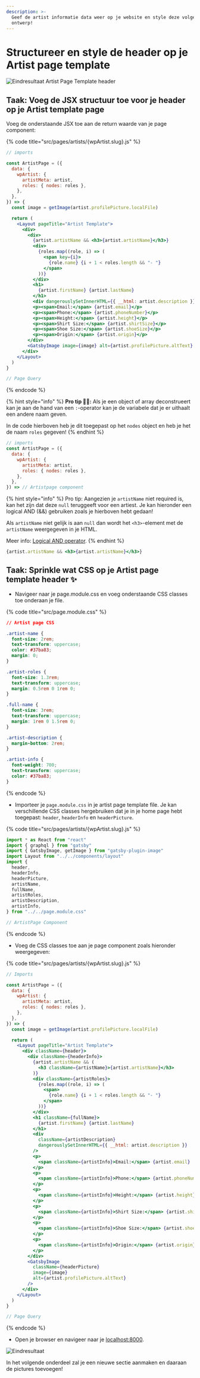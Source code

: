```yaml
---
description: >-
  Geef de artist informatie data weer op je website en style deze volgens het
  ontwerp!
---
```


# Structureer en style de header op je Artist page template

![Eindresultaat Artist Page Template header](../../.gitbook/assets/image%20%2871%29.png)

## Taak: Voeg de JSX structuur toe voor je header op je Artist template page

Voeg de onderstaande JSX toe aan de return waarde van je page component:

{% code title="src/pages/artists/{wpArtist.slug}.js" %}
```jsx
// imports

const ArtistPage = ({
  data: {
    wpArtist: {
      artistMeta: artist,
      roles: { nodes: roles },
    },
  },
}) => {
  const image = getImage(artist.profilePicture.localFile)

  return (
    <Layout pageTitle="Artist Template">
      <div>
        <div>
          {artist.artistName && <h3>{artist.artistName}</h3>}
          <div>
            {roles.map((role, i) => (
              <span key={i}>
                {role.name} {i + 1 < roles.length && "- "}
              </span>
            ))}
          </div>
          <h1>
            {artist.firstName} {artist.lastName}
          </h1>
          <div dangerouslySetInnerHTML={{ __html: artist.description }} />
          <p><span>Email:</span> {artist.email}</p>
          <p><span>Phone:</span> {artist.phoneNumber}</p>
          <p><span>Height:</span> {artist.height}</p>
          <p><span>Shirt Size:</span> {artist.shirtSize}</p>
          <p><span>Shoe Size:</span> {artist.shoeSize}</p>
          <p><span>Origin:</span> {artist.origin}</p>
        </div>
        <GatsbyImage image={image} alt={artist.profilePicture.altText} />
      </div>
    </Layout>
  )
}

// Page Query
```
{% endcode %}

{% hint style="info" %}
**Pro tip 🧙‍♂️:** Als je een object of array deconstrueert kan je aan de hand van een `:`-operator kan je de variabele dat je er uithaalt een andere naam geven.

In de code hierboven heb je dit toegepast op het `nodes` object en heb je het de naam `roles` gegeven!
{% endhint %}

```jsx
// imports
const ArtistPage = ({
  data: {
    wpArtist: {
      artistMeta: artist,
      roles: { nodes: roles },
    },
  },
}) => // Artistpage component
```

{% hint style="info" %}
Pro tip: Aangezien je `artistName` niet required is, kan het zijn dat deze `null` teruggeeft voor een artiest. Je kan hieronder een logical AND \(&&\) gebruiken zoals je hierboven hebt gedaan!

Als `artistName` niet gelijk is aan `null` dan wordt het `<h3>`-element met de `artistName` weergegeven in je HTML.

Meer info: [Logical AND operator](https://developer.mozilla.org/en-US/docs/Web/JavaScript/Reference/Template_literals).
{% endhint %}

```jsx
{artist.artistName && <h3>{artist.artistName}</h3>}
```

## Taak: Sprinkle wat CSS op je Artist page template header  ✨

* Navigeer naar je page.module.css en voeg onderstaande CSS classes toe onderaan je file.

{% code title="src/page.module.css" %}
```css
// Artist page CSS

.artist-name {
  font-size: 2rem;
  text-transform: uppercase;
  color: #37ba83;
  margin: 0;
}

.artist-roles {
  font-size: 1.3rem;
  text-transform: uppercase;
  margin: 0.5rem 0 1rem 0;
}

.full-name {
  font-size: 3rem;
  text-transform: uppercase;
  margin: 1rem 0 1.5rem 0;
}

.artist-description {
  margin-bottom: 2rem;
}

.artist-info {
  font-weight: 700;
  text-transform: uppercase;
  color: #37ba83;
}
```
{% endcode %}

* Importeer je `page.module.css` in je artist page template file. Je kan verschillende CSS classes hergebruiken dat je in je home page hebt toegepast: `header`, `headerInfo` en `headerPicture`.

{% code title="src/pages/artists/{wpArtist.slug}.js" %}
```jsx
import * as React from "react"
import { graphql } from "gatsby"
import { GatsbyImage, getImage } from "gatsby-plugin-image"
import Layout from "../../components/layout"
import {
  header,
  headerInfo,
  headerPicture,
  artistName,
  fullName,
  artistRoles,
  artistDescription,
  artistInfo,
} from "../../page.module.css"

// ArtistPage Component
```
{% endcode %}

* Voeg de CSS classes toe aan je page component zoals hieronder weergegeven:

{% code title="src/pages/artists/{wpArtist.slug}.js" %}
```jsx
// Imports

const ArtistPage = ({
  data: {
    wpArtist: {
      artistMeta: artist,
      roles: { nodes: roles },
    },
  },
}) => {
  const image = getImage(artist.profilePicture.localFile)

  return (
    <Layout pageTitle="Artist Template">
      <div className={header}>
        <div className={headerInfo}>
          {artist.artistName && (
            <h3 className={artistName}>{artist.artistName}</h3>
          )}
          <div className={artistRoles}>
            {roles.map((role, i) => (
              <span>
                {role.name} {i + 1 < roles.length && "- "}
              </span>
            ))}
          </div>
          <h1 className={fullName}>
            {artist.firstName} {artist.lastName}
          </h1>
          <div
            className={artistDescription}
            dangerouslySetInnerHTML={{ __html: artist.description }}
          />
          <p>
            <span className={artistInfo}>Email:</span> {artist.email}
          </p>
          <p>
            <span className={artistInfo}>Phone:</span> {artist.phoneNumber}
          </p>
          <p>
            <span className={artistInfo}>Height:</span> {artist.height}
          </p>
          <p>
            <span className={artistInfo}>Shirt Size:</span> {artist.shirtSize}
          </p>
          <p>
            <span className={artistInfo}>Shoe Size:</span> {artist.shoeSize}
          </p>
          <p>
            <span className={artistInfo}>Origin:</span> {artist.origin}
          </p>
        </div>
        <GatsbyImage
          className={headerPicture}
          image={image}
          alt={artist.profilePicture.altText}
        />
      </div>
    </Layout>
  )
}

// Page Query
```
{% endcode %}

* Open je browser en navigeer naar je [localhost:8000](http://localhost:8000).

![Eindresultaat](../../.gitbook/assets/image%20%2871%29%20%281%29.png)

In het volgende onderdeel zal je een nieuwe sectie aanmaken en daaraan de pictures toevoegen!

